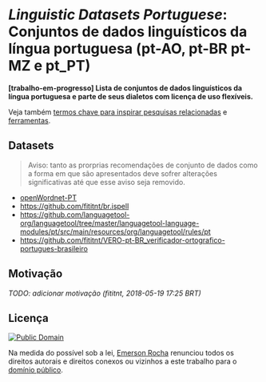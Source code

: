 # _Linguistic Datasets Portuguese_: Conjuntos de dados linguísticos da língua portuguesa (pt-AO, pt-BR pt-MZ e pt_PT)
**[trabalho-em-progresso] Lista de conjuntos de dados linguísticos da língua
portuguesa e parte de seus dialetos com licença de uso flexíveis.**

Veja também [termos chave para inspirar pesquisas relacionadas](palavras-chave.md)
e [ferramentas](ferramentas.md).

## Datasets
> Aviso: tanto as prorprias recomendações de conjunto de dados como a forma em
que são apresentados deve sofrer alterações significativas até que esse aviso
seja removido.

- [openWordnet-PT](https://github.com/own-pt/openWordnet-PT)
- https://github.com/fititnt/br.ispell
- https://github.com/languagetool-org/languagetool/tree/master/languagetool-language-modules/pt/src/main/resources/org/languagetool/rules/pt
- https://github.com/fititnt/VERO-pt-BR_verificador-ortografico-portugues-brasileiro

## Motivação
_TODO: adicionar motivação (fititnt, 2018-05-19 17:25 BRT)_

## Licença
[![Public Domain](https://i.creativecommons.org/p/zero/1.0/88x31.png)](UNLICENSE)

Na medida do possível sob a lei, [Emerson Rocha](https://github.com/fititnt)
renunciou todos os direitos autorais e direitos conexos ou vizinhos a este
trabalho para o [domínio público](UNLICENSE).
